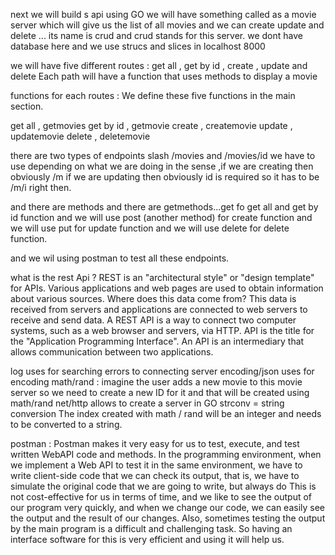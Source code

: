  next we will build s api using GO 
 we will have something called as a movie server which will give us the list of all movies and we can create update and delete ...
 its name is crud and crud stands for this server.
 we dont have database here and we use strucs and slices in localhost  8000 

 we will have five different routes : get all , get by id , create , update and delete
 Each path will have a function that uses methods to display a movie
 
 functions for each routes :
 We define these five functions in the main section.

get all , getmovies
get by id , getmovie
create , createmovie
update , updatemovie
delete , deletemovie

there are two types of endpoints slash /movies and /movies/id
we have to use depending on what we are doing in the sense ,if we are creating
then obviously /m if we are updating then obviously id is required so it has to be /m/i right then. 

and there are methods and there are getmethods...get fo get all and get by id function and we will use post (another method)
for create function and we will use put for update  function and we will use delete for delete function.

and we wil using postman to test all these endpoints.

what is the rest Api ?
REST is an "architectural style" or "design template" for APIs.
Various applications and web pages are used to obtain information about various sources.
Where does this data come from? This data is received from servers and applications are connected to web servers to receive and send data.
A REST API is a way to connect two computer systems, such as a web browser and servers, via HTTP.
API‌ is the title for the "Application Programming Interface".
An API is an intermediary that allows communication between two applications.


log uses for searching errors to connecting server
encoding/json uses for encoding
math/rand : imagine the user adds a new  movie to this movie server so we need to create a new ID for it and
that will be created using math/rand 
net/http allows to create a server in GO 
strconv = string conversion 
The index created with math / rand will be an integer and needs to be converted to a string.


postman :
Postman makes it very easy for us to test, execute, and test written WebAPI code and methods.
In the programming environment, when we implement a Web API to test it in the same environment, we have to write client-side code that we can check its output, that is, we have to simulate the original code that we are going to write, but always do This is not cost-effective for us in terms of time, and we like to see the output of our program very quickly, and when we change our code, we can easily see the output and the result of our changes. Also, sometimes testing the output by the main program is a difficult and challenging task. So having an interface software for this is very efficient and using it will help us.